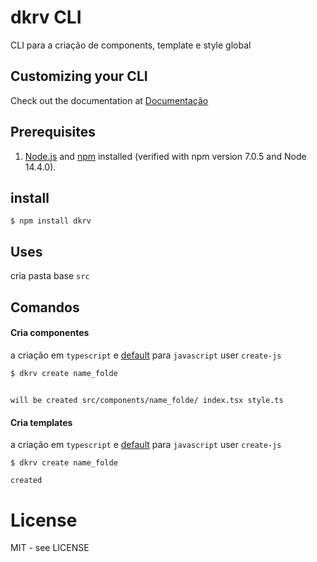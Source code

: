 # dkrv CLI

CLI para a criação de components, template e style global

## Customizing your CLI

Check out the documentation at [Documentação](https://www.npmjs.com/package/dkrv)

## Prerequisites

1. [Node.js](https://nodejs.org) and [npm](https://npmjs.com) installed (verified with npm version 7.0.5 and Node 14.4.0).

## install
```shell
$ npm install dkrv
```
## Uses
cria pasta base ```src```

## Comandos

#### Cria componentes
a criação em `typescript` e [default]() para `javascript` user `create-js`
```shell 
$ dkrv create name_folde
```
##
`
will be created
src/components/name_folde/
                index.tsx
                style.ts
`
#### Cria templates
a criação em `typescript` e [default]() para `javascript` user `create-js`
```shell 
$ dkrv create name_folde

created

```


# License

MIT - see LICENSE

